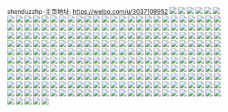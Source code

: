 shenduzzhp-主页地址: https://weibo.com/u/3037109952 
![](https://wx4.sinaimg.cn/mw2000/b5069ec0gy1h9kgmlq6igj22d2340x6r.jpg) 
![](https://wx4.sinaimg.cn/mw2000/b5069ec0gy1h9kgmghjhcj22c0340qv5.jpg) 
![](https://wx4.sinaimg.cn/mw2000/b5069ec0gy1h9kgmvv9jvj22c0340npf.jpg) 
![](https://wx4.sinaimg.cn/mw2000/b5069ec0gy1h9kgmy8u1ej22c03407wk.jpg) 
![](https://wx4.sinaimg.cn/mw2000/b5069ec0gy1h9kgmz6b8mj22bm2bmhdt.jpg) 
![](https://wx4.sinaimg.cn/mw2000/b5069ec0gy1h9kgmq5axxj22c0340b2b.jpg) 
![](https://wx4.sinaimg.cn/mw2000/b5069ec0gy1h9kgn7qcy0j22c0340kjm.jpg) 
![](https://wx4.sinaimg.cn/mw2000/b5069ec0gy1h9kgn0vej4j22c02c0hdu.jpg) 
![](https://wx4.sinaimg.cn/mw2000/b5069ec0gy1h9kgn3l144j22c0340b2b.jpg) 
![](https://wx4.sinaimg.cn/mw2000/b5069ec0gy1h9kgn8yw95j21a51a5e81.jpg) 
![](https://wx4.sinaimg.cn/mw2000/b5069ec0gy1h9kgjwz8a5j22c03401kz.jpg) 
![](https://wx4.sinaimg.cn/mw2000/b5069ec0gy1h9kgjt378pj21sc2ds1ky.jpg) 
![](https://wx4.sinaimg.cn/mw2000/b5069ec0gy1h9kgk1ruxcj22c0340qv6.jpg) 
![](https://wx4.sinaimg.cn/mw2000/b5069ec0gy1h9kgjrk9v7j23402c0npf.jpg) 
![](https://wx4.sinaimg.cn/mw2000/b5069ec0gy1h9kgjl8d2xj22c0340x6r.jpg) 
![](https://wx4.sinaimg.cn/mw2000/b5069ec0gy1h9kgjzx2txj23402c0hdv.jpg) 
![](https://wx4.sinaimg.cn/mw2000/b5069ec0gy1h9kgk5brq3j20n00ujdlg.jpg) 
![](https://wx4.sinaimg.cn/mw2000/b5069ec0gy1h9kgk3rpr8j22c0340npd.jpg) 
![](https://wx4.sinaimg.cn/mw2000/b5069ec0gy1h9kgk4qmuvj22c0340b2a.jpg) 
![](https://wx4.sinaimg.cn/mw2000/b5069ec0gy1h6xiqacc4lj223u35re82.jpg) 
![](https://wx4.sinaimg.cn/mw2000/b5069ec0gy1h6xiqk6xcoj24t8cjk7x4.jpg) 
![](https://wx4.sinaimg.cn/mw2000/b5069ec0gy1h6xir3f50sj223u35sn5u.jpg) 
![](https://wx4.sinaimg.cn/mw2000/b5069ec0gy1h6xiqzs7msj223u35sdlh.jpg) 
![](https://wx4.sinaimg.cn/mw2000/b5069ec0gy1h6xir7pgmfj223u35s4qr.jpg) 
![](https://wx4.sinaimg.cn/mw2000/b5069ec0gy1h6xiqst8f4j236c248u0y.jpg) 
![](https://wx4.sinaimg.cn/mw2000/b5069ec0gy1h6xirl7jdbj22c02c0hdt.jpg) 
![](https://wx4.sinaimg.cn/mw2000/b5069ec0gy1h6xiqp16gmj25eo3lshe2.jpg) 
![](https://wx4.sinaimg.cn/mw2000/b5069ec0gy1h6xir9g23rj21j01j0tbw.jpg) 
![](https://wx4.sinaimg.cn/mw2000/b5069ec0gy1h6xiqw2zr4j224836c4qq.jpg) 
![](https://wx4.sinaimg.cn/mw2000/b5069ec0gy1h6xirb71jzj22c02c0hdt.jpg) 
![](https://wx4.sinaimg.cn/mw2000/b5069ec0gy1h6xirfmbr0j25eo3lse87.jpg) 
![](https://wx4.sinaimg.cn/mw2000/b5069ec0gy1h6xirjc53sj247s2t4e87.jpg) 
![](https://wx4.sinaimg.cn/mw2000/b5069ec0gy1h6xirmzqa4j22801o07wi.jpg) 
![](https://wx4.sinaimg.cn/mw2000/b5069ec0gy1h6xiroudvej23402c07wh.jpg) 
![](https://wx4.sinaimg.cn/mw2000/b5069ec0gy1h6ksrkhn2nj23402c0qv6.jpg) 
![](https://wx4.sinaimg.cn/mw2000/b5069ec0gy1h6ksrt2wnzj22c034013o.jpg) 
![](https://wx4.sinaimg.cn/mw2000/b5069ec0gy1h6ksroj7hsj23402c07wj.jpg) 
![](https://wx4.sinaimg.cn/mw2000/b5069ec0gy1h6ksrxva68j23402c0qv7.jpg) 
![](https://wx4.sinaimg.cn/mw2000/b5069ec0gy1h6kssnope3j22c0340kjn.jpg) 
![](https://wx4.sinaimg.cn/mw2000/b5069ec0gy1h6kss90gdvj22c0340npf.jpg) 
![](https://wx4.sinaimg.cn/mw2000/b5069ec0gy1h6ksrfz0dlj22c0340b2a.jpg) 
![](https://wx4.sinaimg.cn/mw2000/b5069ec0gy1h6kssbu1etj22eb1tw4qq.jpg) 
![](https://wx4.sinaimg.cn/mw2000/b5069ec0gy1h6ksryz4j1j20u0140ai1.jpg) 
![](https://wx4.sinaimg.cn/mw2000/b5069ec0gy1h6bx356475j20u0140tgm.jpg) 
![](https://wx4.sinaimg.cn/mw2000/b5069ec0gy1h6bx3cheigj222n34ohdu.jpg) 
![](https://wx4.sinaimg.cn/mw2000/b5069ec0gy1h6bx33y2w6j216f1491f1.jpg) 
![](https://wx4.sinaimg.cn/mw2000/b5069ec0gy1h6bx3nkkouj22ds1scb2a.jpg) 
![](https://wx4.sinaimg.cn/mw2000/b5069ec0gy1h6bx3rznf2j21o01o0hdu.jpg) 
![](https://wx4.sinaimg.cn/mw2000/b5069ec0gy1h6bx31tdkkj20w90nngre.jpg) 
![](https://wx4.sinaimg.cn/mw2000/b5069ec0gy1h6bx40j7itj22c0340qv5.jpg) 
![](https://wx4.sinaimg.cn/mw2000/b5069ec0gy1h6bx48zfkaj22c0340e81.jpg) 
![](https://wx4.sinaimg.cn/mw2000/b5069ec0gy1h6bx49u14sj20ku0ku0t6.jpg) 
![](https://wx4.sinaimg.cn/mw2000/b5069ec0gy1h6bx4cc0oej22hw1vfqv5.jpg) 
![](https://wx4.sinaimg.cn/mw2000/b5069ec0gy1h6bx4gnyktj216o0sgjtd.jpg) 
![](https://wx4.sinaimg.cn/mw2000/b5069ec0gy1h4yl8tfpuxj22c0340e82.jpg) 
![](https://wx4.sinaimg.cn/mw2000/b5069ec0gy1h4yl9ok6wgj22c0340qv5.jpg) 
![](https://wx4.sinaimg.cn/mw2000/b5069ec0gy1h4yl8xeq2lj23402c04qp.jpg) 
![](https://wx4.sinaimg.cn/mw2000/b5069ec0gy1h4yl9m3z2ij22c0340e81.jpg) 
![](https://wx4.sinaimg.cn/mw2000/b5069ec0gy1h4yl96pn4oj23402c04qs.jpg) 
![](https://wx4.sinaimg.cn/mw2000/b5069ec0gy1h4yl9iavsmj22c0340k8z.jpg) 
![](https://wx4.sinaimg.cn/mw2000/b5069ec0gy1h4yl8m5ejjj22c0340b2b.jpg) 
![](https://wx4.sinaimg.cn/mw2000/b5069ec0gy1h4yl9n3x2xj228a2z27qs.jpg) 
![](https://wx4.sinaimg.cn/mw2000/b5069ec0gy1h4yl9ph82dj22792xoqne.jpg) 
![](https://wx4.sinaimg.cn/mw2000/b5069ec0gy1h4yl9hhp7hj22c0340e82.jpg) 
![](https://wx4.sinaimg.cn/mw2000/b5069ec0gy1h4yl9cevz9j22c0340kjm.jpg) 
![](https://wx4.sinaimg.cn/mw2000/b5069ec0gy1h4yl9kwdwlj22801o0b29.jpg) 
![](https://wx4.sinaimg.cn/mw2000/b5069ec0gy1h4l5ujidi5j20u01kjnay.jpg) 
![](https://wx4.sinaimg.cn/mw2000/b5069ec0gy1h4l5uq69moj20u0140thu.jpg) 
![](https://wx4.sinaimg.cn/mw2000/b5069ec0gy1h4l5um3z7gj20u01410z6.jpg) 
![](https://wx4.sinaimg.cn/mw2000/b5069ec0gy1h4l5us9ry1j20u00u0jxu.jpg) 
![](https://wx4.sinaimg.cn/mw2000/b5069ec0gy1h4l5ukvt5dj20u010q7by.jpg) 
![](https://wx4.sinaimg.cn/mw2000/b5069ec0gy1h4l5urfx0wj20u01av49t.jpg) 
![](https://wx4.sinaimg.cn/mw2000/b5069ec0gy1h4l5ut4v8xj20u01t00yr.jpg) 
![](https://wx4.sinaimg.cn/mw2000/b5069ec0gy1h4l5up5iucj20u014014l.jpg) 
![](https://wx4.sinaimg.cn/mw2000/b5069ec0gy1h4l5unqa77j20u0140q9c.jpg) 
![](https://wx4.sinaimg.cn/mw2000/b5069ec0gy1h4l5umy4uaj20u01407bc.jpg) 
![](https://wx4.sinaimg.cn/mw2000/b5069ec0gy1h2p8ewbdtsj21o01o0b2a.jpg) 
![](https://wx4.sinaimg.cn/mw2000/b5069ec0gy1h2p8fekcizj22c0340u0z.jpg) 
![](https://wx4.sinaimg.cn/mw2000/b5069ec0gy1h2p8eykyk7j21o01o0x6p.jpg) 
![](https://wx4.sinaimg.cn/mw2000/b5069ec0gy1h2p8f0wtzej21ny1o0b2b.jpg) 
![](https://wx4.sinaimg.cn/mw2000/b5069ec0gy1h2p8fab7p1j21o01o0b2a.jpg) 
![](https://wx4.sinaimg.cn/mw2000/b5069ec0gy1h2p8fcn9nfj21o02804qq.jpg) 
![](https://wx4.sinaimg.cn/mw2000/b5069ec0gy1h2p8h6ja21j20tz0mind2.jpg) 
![](https://wx4.sinaimg.cn/mw2000/b5069ec0gy1h2p8f37v8dj21o01o07wj.jpg) 
![](https://wx4.sinaimg.cn/mw2000/b5069ec0gy1h2p8evdf8nj22801o04qr.jpg) 
![](https://wx4.sinaimg.cn/mw2000/b5069ec0gy1h2p8ffdvs8j21h41fihdt.jpg) 
![](https://wx4.sinaimg.cn/mw2000/b5069ec0gy1h2p8f5ai5zj22c0340kjm.jpg) 
![](https://wx4.sinaimg.cn/mw2000/b5069ec0gy1h2p8f3t6eqj20u0140qd9.jpg) 
![](https://wx4.sinaimg.cn/mw2000/b5069ec0gy1h2p8f79qupj22c0340x6r.jpg) 
![](https://wx4.sinaimg.cn/mw2000/b5069ec0gy1h1maoo8d53j22c0340hdv.jpg) 
![](https://wx4.sinaimg.cn/mw2000/b5069ec0gy1h1maottr3vj22c0340npe.jpg) 
![](https://wx4.sinaimg.cn/mw2000/b5069ec0gy1h1maog64vwj21yi1yi1ky.jpg) 
![](https://wx4.sinaimg.cn/mw2000/b5069ec0gy1h1maovj3gbj22c03401l0.jpg) 
![](https://wx4.sinaimg.cn/mw2000/b5069ec0gy1h1maorksxlj22c0340qv5.jpg) 
![](https://wx4.sinaimg.cn/mw2000/b5069ec0gy1h1maoyeffgj22c0340qv7.jpg) 
![](https://wx4.sinaimg.cn/mw2000/b5069ec0gy1h1maojig8sj22by33z7wj.jpg) 
![](https://wx4.sinaimg.cn/mw2000/b5069ec0gy1h1maok86nzj22c0340hdt.jpg) 
![](https://wx4.sinaimg.cn/mw2000/b5069ec0gy1h15h70jq4tj20u00u0gud.jpg) 
![](https://wx4.sinaimg.cn/mw2000/b5069ec0gy1h15h6ucdwej21400u0795.jpg) 
![](https://wx4.sinaimg.cn/mw2000/b5069ec0gy1h15h6wne6oj20u00u0dlb.jpg) 
![](https://wx4.sinaimg.cn/mw2000/b5069ec0gy1h15h6tdmdrj20u00u0qa6.jpg) 
![](https://wx4.sinaimg.cn/mw2000/b5069ec0gy1h15h6ys6poj20u0190adq.jpg) 
![](https://wx4.sinaimg.cn/mw2000/b5069ec0gy1h0ynedald8j22c0340u0z.jpg) 
![](https://wx4.sinaimg.cn/mw2000/b5069ec0gy1h0ynekaylpj228n2zj1l0.jpg) 
![](https://wx4.sinaimg.cn/mw2000/b5069ec0gy1h0ynefv0qgj20wi1lstlp.jpg) 
![](https://wx4.sinaimg.cn/mw2000/b5069ec0gy1h0yne0m9t3j22c0340hdw.jpg) 
![](https://wx4.sinaimg.cn/mw2000/b5069ec0gy1h0ynei9xhpj22c0340e85.jpg) 
![](https://wx4.sinaimg.cn/mw2000/b5069ec0gy1h0yneodzdsj22842yu000.jpg) 
![](https://wx4.sinaimg.cn/mw2000/b5069ec0gy1h0ynevn1bfj20wi1ls12r.jpg) 
![](https://wx4.sinaimg.cn/mw2000/b5069ec0gy1h0yne8wyprj22bc334npf.jpg) 
![](https://wx4.sinaimg.cn/mw2000/b5069ec0gy1h0yneuqc8cj22c02c0hdw.jpg) 
![](https://wx4.sinaimg.cn/mw2000/b5069ec0gy1h0ym2o13bqj21s6280kjm.jpg) 
![](https://wx4.sinaimg.cn/mw2000/b5069ec0gy1h0ym2035haj23404o0e86.jpg) 
![](https://wx4.sinaimg.cn/mw2000/b5069ec0gy1h0ym2fn1jbj22o0400x6s.jpg) 
![](https://wx4.sinaimg.cn/mw2000/b5069ec0gy1h0ym2blleyj23402c0u10.jpg) 
![](https://wx4.sinaimg.cn/mw2000/b5069ec0gy1gyzhr77b8yj21qz2c0b2a.jpg) 
![](https://wx4.sinaimg.cn/mw2000/b5069ec0gy1gyzhrc2610j22aa31phdv.jpg) 
![](https://wx4.sinaimg.cn/mw2000/b5069ec0gy1gyzhrae5rjj22c0340hdt.jpg) 
![](https://wx4.sinaimg.cn/mw2000/b5069ec0gy1gyzhrfiefbj22c03407wk.jpg) 
![](https://wx4.sinaimg.cn/mw2000/b5069ec0gy1gyzhr8fxnij22c02c01ky.jpg) 
![](https://wx4.sinaimg.cn/mw2000/b5069ec0gy1gyzhrhyq66j22c0340kjm.jpg) 
![](https://wx4.sinaimg.cn/mw2000/b5069ec0gy1gyzhrk47shj22c0340kjl.jpg) 
![](https://wx4.sinaimg.cn/mw2000/b5069ec0gy1gyzhrkvsuxj21lq25sno4.jpg) 
![](https://wx4.sinaimg.cn/mw2000/b5069ec0gy1gyzhrnhwe2j22c0340b29.jpg) 
![](https://wx4.sinaimg.cn/mw2000/b5069ec0gy1gydosn1zeoj22c02c0qv6.jpg) 
![](https://wx4.sinaimg.cn/mw2000/b5069ec0gy1gydosjg3t8j2340340e87.jpg) 
![](https://wx4.sinaimg.cn/mw2000/b5069ec0gy1gydosfad1oj22c02c0qv6.jpg) 
![](https://wx4.sinaimg.cn/mw2000/b5069ec0gy1gydosok9wnj23402c0qv6.jpg) 
![](https://wx4.sinaimg.cn/mw2000/b5069ec0gy1gydoss7eofj20lc0sgn5m.jpg) 
![](https://wx4.sinaimg.cn/mw2000/b5069ec0gy1gydosutvzbj22c03407wi.jpg) 
![](https://wx4.sinaimg.cn/mw2000/b5069ec0gy1gydosl46p1j21w01w04qp.jpg) 
![](https://wx4.sinaimg.cn/mw2000/b5069ec0gy1gydostlgc6j22c0340b2b.jpg) 
![](https://wx4.sinaimg.cn/mw2000/b5069ec0gy1gydosro3mwj22c03407wj.jpg) 
![](https://wx4.sinaimg.cn/mw2000/b5069ec0gy1gydoswnabpj22c02c0hdu.jpg) 
![](https://wx4.sinaimg.cn/mw2000/b5069ec0gy1gydosqa5jij22c0340qv7.jpg) 
![](https://wx4.sinaimg.cn/mw2000/b5069ec0gy1gxqfet1legj21wx1wx4qq.jpg) 
![](https://wx4.sinaimg.cn/mw2000/b5069ec0gy1gxqfev4hauj22c03401kz.jpg) 
![](https://wx4.sinaimg.cn/mw2000/b5069ec0gy1gxqff322nqj227b27bhdv.jpg) 
![](https://wx4.sinaimg.cn/mw2000/b5069ec0gy1gxqff0m2bjj2340340qva.jpg) 
![](https://wx4.sinaimg.cn/mw2000/b5069ec0gy1gxqfepb7ytj20sg0lcwkh.jpg) 
![](https://wx4.sinaimg.cn/mw2000/b5069ec0gy1gxqfem7iesj226n26nb2a.jpg) 
![](https://wx4.sinaimg.cn/mw2000/b5069ec0gy1gxqfeo58kpj225y1moe82.jpg) 
![](https://wx4.sinaimg.cn/mw2000/b5069ec0gy1gxqff7i7ujj22c0340e83.jpg) 
![](https://wx4.sinaimg.cn/mw2000/b5069ec0gy1gxqff5yjp1j23402c04qr.jpg) 
![](https://wx4.sinaimg.cn/mw2000/b5069ec0gy1gxmpitmou5j20sg0lc7dw.jpg) 
![](https://wx4.sinaimg.cn/mw2000/b5069ec0gy1gxmpim6pvtj22c0340u0y.jpg) 
![](https://wx4.sinaimg.cn/mw2000/b5069ec0gy1gxmpisg2fcj22c0340qv6.jpg) 
![](https://wx4.sinaimg.cn/mw2000/b5069ec0gy1gxmpiuw5pqj20sg0lcgro.jpg) 
![](https://wx4.sinaimg.cn/mw2000/b5069ec0gy1gwuqmtgifvj22c0340qv6.jpg) 
![](https://wx4.sinaimg.cn/mw2000/b5069ec0gy1gwuqmabgf0j22c0340npd.jpg) 
![](https://wx4.sinaimg.cn/mw2000/b5069ec0gy1gwuqmjtxynj23402c0kjo.jpg) 
![](https://wx4.sinaimg.cn/mw2000/b5069ec0gy1gwuqmmf7owj22c0340npd.jpg) 
![](https://wx4.sinaimg.cn/mw2000/b5069ec0gy1gwuqm7znr4j22c03404qt.jpg) 
![](https://wx4.sinaimg.cn/mw2000/b5069ec0gy1gwuqmzyll0j21400u0tbl.jpg) 
![](https://wx4.sinaimg.cn/mw2000/b5069ec0gy1gwuqmvss6uj20ku0rs42i.jpg) 
![](https://wx4.sinaimg.cn/mw2000/b5069ec0gy1gwuqmpw6hwj22c0340qv6.jpg) 
![](https://wx4.sinaimg.cn/mw2000/b5069ec0gy1gwuqn324vzj23402c0e83.jpg) 
![](https://wx4.sinaimg.cn/mw2000/b5069ec0gy1gwuqmywnu8j22c03404qr.jpg) 
![](https://wx4.sinaimg.cn/mw2000/b5069ec0gy1gwuqmuhyq8j20u01hc7f5.jpg) 
![](https://wx4.sinaimg.cn/mw2000/b5069ec0gy1gwuqn3lo4bj20qy0qyq5y.jpg) 
![](https://wx4.sinaimg.cn/mw2000/b5069ec0gy1gwheivgw5oj22c0340npe.jpg) 
![](https://wx4.sinaimg.cn/mw2000/b5069ec0gy1gwhel637u5j2340340e85.jpg) 
![](https://wx4.sinaimg.cn/mw2000/b5069ec0gy1gwhelejlmsj22yo27x7wi.jpg) 
![](https://wx4.sinaimg.cn/mw2000/b5069ec0gy1gwhelf1i0nj20n00uoqaw.jpg) 
![](https://wx4.sinaimg.cn/mw2000/b5069ec0gy1gwhe54hckcj20sg16oti6.jpg) 
![](https://wx4.sinaimg.cn/mw2000/b5069ec0gy1gwheib6o63j22c03401ky.jpg) 
![](https://wx4.sinaimg.cn/mw2000/b5069ec0gy1gwhef9r8lwj21o0280b2a.jpg) 
![](https://wx4.sinaimg.cn/mw2000/b5069ec0gy1gwhelic51nj21wm1wmu0x.jpg) 
![](https://wx4.sinaimg.cn/mw2000/b5069ec0gy1gwhelk46oyj225m2vikjm.jpg) 
![](https://wx4.sinaimg.cn/mw2000/b5069ec0gy1gwhell5lvuj216o1kwb0c.jpg) 
![](https://wx4.sinaimg.cn/mw2000/b5069ec0gy1gwhelmm9wtj23402cykjn.jpg) 
![](https://wx4.sinaimg.cn/mw2000/b5069ec0gy1gwhelno5lij22801rnnpd.jpg) 
![](https://wx4.sinaimg.cn/mw2000/b5069ec0gy1gwhelpcihvj22c0340qv7.jpg) 
![](https://wx4.sinaimg.cn/mw2000/003jxp2ogy1gvjpstuf4nj60tz13zk5v02.jpg) 
![](https://wx4.sinaimg.cn/mw2000/003jxp2ogy1gvjpsxribzj60tz0tz4dy02.jpg) 
![](https://wx4.sinaimg.cn/mw2000/003jxp2ogy1gvjpsm4ch9j62c0340kjm02.jpg) 
![](https://wx4.sinaimg.cn/mw2000/003jxp2ogy1gvjpssz8dtj622o340x6r02.jpg) 
![](https://wx4.sinaimg.cn/mw2000/003jxp2ogy1gvjpsqimx6j61o020p4qp02.jpg) 
![](https://wx4.sinaimg.cn/mw2000/003jxp2ogy1gvjpsozd88j623u35s4qr02.jpg) 
![](https://wx4.sinaimg.cn/mw2000/003jxp2ogy1gvjpsr0lu3j60sg0fh7a802.jpg) 
![](https://wx4.sinaimg.cn/mw2000/003jxp2ogy1gvjpswxhaqj62c03407wj02.jpg) 
![](https://wx4.sinaimg.cn/mw2000/003jxp2ogy1gvjpsygxn1j60u00t417p02.jpg) 
![](https://wx4.sinaimg.cn/mw2000/003jxp2ogy1gv05g83tuwj62c02c0e8202.jpg) 
![](https://wx4.sinaimg.cn/mw2000/003jxp2ogy1gv05e3l80gj62bc334u0z02.jpg) 
![](https://wx4.sinaimg.cn/mw2000/003jxp2ogy1gv05fs62qkj6340340b2c02.jpg) 
![](https://wx4.sinaimg.cn/mw2000/003jxp2ogy1gv05eh4zoqj62bc334x6r02.jpg) 
![](https://wx4.sinaimg.cn/mw2000/003jxp2ogy1gv05goiuk1j61o0280kjl02.jpg) 
![](https://wx4.sinaimg.cn/mw2000/003jxp2ogy1gv05grhzujj62c0340e8202.jpg) 
![](https://wx4.sinaimg.cn/mw2000/003jxp2ogy1gv05g5m2r4j62co334x6t02.jpg) 
![](https://wx4.sinaimg.cn/mw2000/003jxp2ogy1gv05gtkisaj62c0340e8202.jpg) 
![](https://wx4.sinaimg.cn/mw2000/003jxp2ogy1gv05e9gj2ej62802807wi02.jpg) 
![](https://wx4.sinaimg.cn/mw2000/b5069ec0gy1gu6bv49vksj22c0340b2b.jpg) 
![](https://wx4.sinaimg.cn/mw2000/b5069ec0gy1gu6bux2tqfj22c0340u0y.jpg) 
![](https://wx4.sinaimg.cn/mw2000/b5069ec0gy1gu6busilmsj20v91jk7fu.jpg) 
![](https://wx4.sinaimg.cn/mw2000/b5069ec0gy1gu6busx5odj20v91jkgsb.jpg) 
![](https://wx4.sinaimg.cn/mw2000/b5069ec0gy1gu6bwud4s0j22c03407wj.jpg) 
![](https://wx4.sinaimg.cn/mw2000/b5069ec0gy1gu6bv5sgr2j22c0340kjm.jpg) 
![](https://wx4.sinaimg.cn/mw2000/b5069ec0gy1gu6buzss3nj22c03401kz.jpg) 
![](https://wx4.sinaimg.cn/mw2000/b5069ec0gy1gu6burpxpuj22c03417wj.jpg) 
![](https://wx4.sinaimg.cn/mw2000/b5069ec0gy1gu6buoy8qkj22d43jgkjm.jpg) 
![](https://wx4.sinaimg.cn/mw2000/b5069ec0gy1gu6butile6j20v91jkwu7.jpg) 
![](https://wx4.sinaimg.cn/mw2000/b5069ec0gy1gu6bumjne9j22c03407wj.jpg) 
![](https://wx4.sinaimg.cn/mw2000/b5069ec0gy1gu6butzkjaj20v91jkn30.jpg) 
![](https://wx4.sinaimg.cn/mw2000/b5069ec0gy1gu6buvl9m4j22c0341qv6.jpg) 
![](https://wx4.sinaimg.cn/mw2000/b5069ec0gy1gu6bwskuwkj23402c0u0y.jpg) 
![](https://wx4.sinaimg.cn/mw2000/b5069ec0gy1gtqwq1muj2j21hc1407wi.jpg) 
![](https://wx4.sinaimg.cn/mw2000/b5069ec0gy1gtqwq3cytlj22801o0qv5.jpg) 
![](https://wx4.sinaimg.cn/mw2000/b5069ec0gy1gtqwut2k23j21yb1gqb2a.jpg) 
![](https://wx4.sinaimg.cn/mw2000/b5069ec0gy1gtqwqbz2hwj22801o0kjl.jpg) 
![](https://wx4.sinaimg.cn/mw2000/b5069ec0gy1gtqwq934ihj228027yqvd.jpg) 
![](https://wx4.sinaimg.cn/mw2000/b5069ec0gy1gtqwpuiv2aj22801o0x6p.jpg) 
![](https://wx4.sinaimg.cn/mw2000/b5069ec0gy1gtqwzx1g00j22802yoqvn.jpg) 
![](https://wx4.sinaimg.cn/mw2000/b5069ec0gy1gtqwup7k38j22802ynqva.jpg) 
![](https://wx4.sinaimg.cn/mw2000/b5069ec0gy1gtqwpz6zbwj235s2dcx6r.jpg) 
![](https://wx4.sinaimg.cn/mw2000/b5069ec0gy1gthw81sviej20ku0rs0vy.jpg) 
![](https://wx4.sinaimg.cn/mw2000/b5069ec0gy1gthw6spf8qj20ku0rswhq.jpg) 
![](https://wx4.sinaimg.cn/mw2000/b5069ec0gy1gthw82rznrj21o0280npd.jpg) 
![](https://wx4.sinaimg.cn/mw2000/b5069ec0gy1gthw6s78hqj21o0280u0x.jpg) 
![](https://wx4.sinaimg.cn/mw2000/b5069ec0gy1gsyxl4ssgbj22c0340hdv.jpg) 
![](https://wx4.sinaimg.cn/mw2000/b5069ec0gy1gsyxldsacsj21sc2ds7wi.jpg) 
![](https://wx4.sinaimg.cn/mw2000/003jxp2ogy1gsyxlf5ldcj61sc2ds7wi02.jpg) 
![](https://wx4.sinaimg.cn/mw2000/b5069ec0gy1gsyxliird1j23402c0hdu.jpg) 
![](https://wx4.sinaimg.cn/mw2000/b5069ec0gy1gsyxlk7jfmj22c0340b2b.jpg) 
![](https://wx4.sinaimg.cn/mw2000/b5069ec0gy1gsyxlxawx1j22c0340e83.jpg) 
![](https://wx4.sinaimg.cn/mw2000/b5069ec0gy1gsyxl8s854j22c03407wj.jpg) 
![](https://wx4.sinaimg.cn/mw2000/b5069ec0gy1gsyxlb7h9gj22c0340qv5.jpg) 
![](https://wx4.sinaimg.cn/mw2000/b5069ec0gy1gsyxlh5naej22c02dakjm.jpg) 
![](https://wx4.sinaimg.cn/mw2000/b5069ec0gy1gsyxlm1nulj22c03404qr.jpg) 
![](https://wx4.sinaimg.cn/mw2000/b5069ec0gy1gsyxl621g5j22c02c0x6p.jpg) 
![](https://wx4.sinaimg.cn/mw2000/b5069ec0gy1gsveydxiu6j21o0280u0x.jpg) 
![](https://wx4.sinaimg.cn/mw2000/b5069ec0gy1gsveymcbzij21pw4ky7wj.jpg) 
![](https://wx4.sinaimg.cn/mw2000/b5069ec0gy1gsveyog7l5j21o0280qv5.jpg) 
![](https://wx4.sinaimg.cn/mw2000/b5069ec0gy1gsvezjkybqj222893ie86.jpg) 
![](https://wx4.sinaimg.cn/mw2000/b5069ec0gy1gsveyvzvqtj22801o07wi.jpg) 
![](https://wx4.sinaimg.cn/mw2000/b5069ec0gy1gsveyy0gw7j21o0280hdt.jpg) 
![](https://wx4.sinaimg.cn/mw2000/b5069ec0gy1gsveyqu8ftj225q25qb2a.jpg) 
![](https://wx4.sinaimg.cn/mw2000/b5069ec0gy1gsveytn7mmj2280280qv7.jpg) 
![](https://wx4.sinaimg.cn/mw2000/b5069ec0gy1gsveykkh9bj231u340nph.jpg) 
![](https://wx4.sinaimg.cn/mw2000/b5069ec0gy1gsvez2szxaj21o0280e81.jpg) 
![](https://wx4.sinaimg.cn/mw2000/b5069ec0gy1gsveyg5argj21go1gohdt.jpg) 
![](https://wx4.sinaimg.cn/mw2000/b5069ec0gy1gsvez3nswsj21o0280u0x.jpg) 
![](https://wx4.sinaimg.cn/mw2000/b5069ec0gy1gsvfi6dtoqj21fn1wvnit.jpg) 
![](https://wx4.sinaimg.cn/mw2000/b5069ec0gy1gsvez4800hj20lw0t8aja.jpg) 
![](https://wx4.sinaimg.cn/mw2000/003jxp2ogy1gsvez4s910j60sg0iytff02.jpg) 
![](https://wx4.sinaimg.cn/mw2000/b5069ec0gy1gsvezk1y5gj20n00fcn1j.jpg) 
![](https://wx4.sinaimg.cn/mw2000/b5069ec0gy1gsvez6g748j22c02c07wj.jpg) 
![](https://wx4.sinaimg.cn/mw2000/b5069ec0gy1gsvfgfqjdsj22c02c04qs.jpg) 
![](https://wx4.sinaimg.cn/mw2000/b5069ec0gy1gss7w3c86vj21o0280e81.jpg) 
![](https://wx4.sinaimg.cn/mw2000/003jxp2ogy1gss7wptbdej61o0280e8102.jpg) 
![](https://wx4.sinaimg.cn/mw2000/003jxp2ogy1grz9z323bdj62c0359b2b02.jpg) 
![](https://wx4.sinaimg.cn/mw2000/b5069ec0gy1grza03vzw4j23402c0x6r.jpg) 
![](https://wx4.sinaimg.cn/mw2000/b5069ec0gy1grz9z6v6xjj22c02c0npe.jpg) 
![](https://wx4.sinaimg.cn/mw2000/b5069ec0gy1grz9zcbybqj23401qy4qq.jpg) 
![](https://wx4.sinaimg.cn/mw2000/b5069ec0gy1grz9zgank1j22c0340e81.jpg) 
![](https://wx4.sinaimg.cn/mw2000/b5069ec0gy1grz9zewc1uj22c02c07wj.jpg) 
![](https://wx4.sinaimg.cn/mw2000/b5069ec0gy1grz9z55aykj22vd25ie83.jpg) 
![](https://wx4.sinaimg.cn/mw2000/b5069ec0gy1grz9za0z11j226g2wlhdv.jpg) 
![](https://wx4.sinaimg.cn/mw2000/b5069ec0gy1grz4vjv1twj22c0340qv7.jpg) 
![](https://wx4.sinaimg.cn/mw2000/b5069ec0gy1grz9zjrnnvj22c0340kjo.jpg) 
![](https://wx4.sinaimg.cn/mw2000/b5069ec0gy1grza2hrs0jj22c0340npf.jpg) 
![](https://wx4.sinaimg.cn/mw2000/b5069ec0gy1grza059253j21o0280b29.jpg) 
